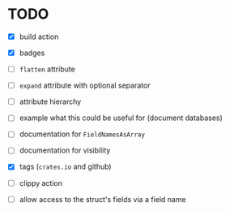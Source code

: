 # TODO

* [x] build action

* [x] badges

* [ ] `flatten` attribute

* [ ] `expand` attribute with optional separator

* [ ] attribute hierarchy

* [ ] example what this could be useful for (document databases)

* [ ] documentation for `FieldNamesAsArray`

* [ ] documentation for visibility

* [x] tags (`crates.io` and github)

* [ ] clippy action

* [ ] allow access to the struct's fields via a field name
